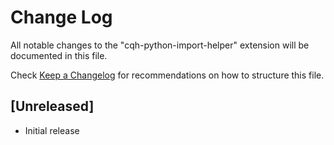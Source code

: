 # Change Log
All notable changes to the "cqh-python-import-helper" extension will be documented in this file.

Check [Keep a Changelog](http://keepachangelog.com/) for recommendations on how to structure this file.

## [Unreleased]
- Initial release